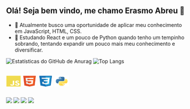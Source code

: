## Olá! Seja bem vindo, me chamo Erasmo Abreu 👋

- 🔭 Atualmente busco uma oportunidade de aplicar meu conhecimento em JavaScript, HTML, CSS.
- 🌱 Estudando React e um pouco de Python quando tenho um tempinho sobrando, tentando expandir um pouco mais meu conhecimento e diversificar.

![Estatísticas do GitHub de Anurag](https://github-readme-stats.vercel.app/api?username=ErasmoAbreu&show_icons=true&theme=swift)
![Top Langs](https://github-readme-stats.vercel.app/api/top-langs/?username=ErasmoAbreu&layout=compact)

<div style="display: inline_block"><br>
  <img align="center" alt="Erasmo-Js" height="30" width="40" src="https://raw.githubusercontent.com/devicons/devicon/master/icons/javascript/javascript-plain.svg">
  <img align="center" alt="Erasmo-HTML" height="30" width="40" src="https://raw.githubusercontent.com/devicons/devicon/master/icons/html5/html5-original.svg">
  <img align="center" alt="Erasmo-CSS" height="30" width="40" src="https://raw.githubusercontent.com/devicons/devicon/master/icons/css3/css3-original.svg">
  <img align="center" alt="Erasmo-Python" height="30" width="40" src="https://raw.githubusercontent.com/devicons/devicon/master/icons/python/python-original.svg">
</div>

##

<div> 
  <a href="https://www.instagram.com/erasmoabreu1/" target="_blank"><img src="https://img.shields.io/badge/Instagram-E4405F?style=for-the-badge&logo=instagram&logoColor=white" target="_blank"></a>
 	<a href="https://www.twitch.tv/erasmochico" target="_blank"><img src="https://img.shields.io/badge/Twitch-9146FF?style=for-the-badge&logo=twitch&logoColor=white" target="_blank"></a>
  <a href = "mailto:erasmoabreu1@gmail.com"><img src="https://img.shields.io/badge/Gmail-D14836?style=for-the-badge&logo=gmail&logoColor=white" target="_blank"></a>
  <a href="https://www.linkedin.com/in/erasmo-abreu-2549b1252/" target="_blank"><img src="https://img.shields.io/badge/-LinkedIn-%230077B5?style=for-the-badge&logo=linkedin&logoColor=white" target="_blank"></a> 
  
</div>
